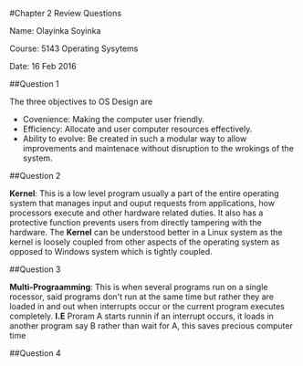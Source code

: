 #Chapter 2 Review Questions

Name: Olayinka Soyinka 

Course: 5143 Operating Sysytems 

Date: 16 Feb 2016 

##Question 1

The three objectives to OS Design are
- Covenience: Making the computer user friendly.
- Efficiency: Allocate and user computer resources effectively.
- Ability to evolve: Be created in such a modular way to allow improvements and maintenace without disruption to the wrokings of the system.

##Question 2

**Kernel**: This is a low level program usually a part of the entire operating system that manages input and ouput requests from applications, how processors execute and other hardware related duties. It also has a protective function prevents users from directly tampering with the hardware. The **Kernel** can be understood better in a Linux system as the kernel is loosely coupled from other aspects of the operating system as opposed to Windows system which is tightly coupled.

##Question 3

**Multi-Prograamming**: This is when several programs run on a single rocessor, said programs don't run at the same time but rather they are loaded in and out when interrupts occur or the current program executes completely. **I.E** Proram A starts runnin if an interrupt occurs, it loads in another program say B rather than wait for A, this saves precious computer time

##Question 4
